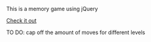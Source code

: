 This is a memory game using jQuery

[Check it out](http://kendrickmemorygame.surge.sh/)


TO DO:
cap off the amount of moves for different levels
